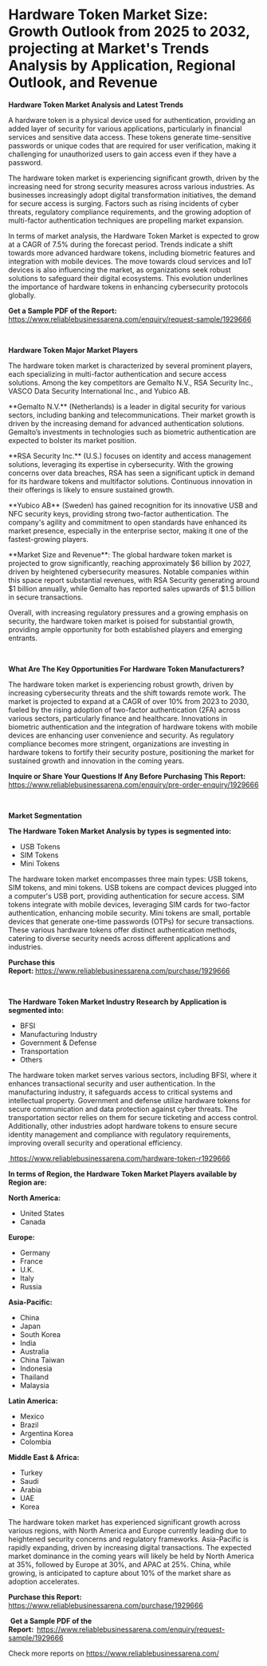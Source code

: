 <p><h1>Hardware Token Market Size: Growth Outlook from 2025 to 2032, projecting at Market's Trends Analysis by Application, Regional Outlook, and Revenue</h1></p><p><strong>Hardware Token Market Analysis and Latest Trends</strong></p>
<p><p>A hardware token is a physical device used for authentication, providing an added layer of security for various applications, particularly in financial services and sensitive data access. These tokens generate time-sensitive passwords or unique codes that are required for user verification, making it challenging for unauthorized users to gain access even if they have a password.</p><p>The hardware token market is experiencing significant growth, driven by the increasing need for strong security measures across various industries. As businesses increasingly adopt digital transformation initiatives, the demand for secure access is surging. Factors such as rising incidents of cyber threats, regulatory compliance requirements, and the growing adoption of multi-factor authentication techniques are propelling market expansion.</p><p>In terms of market analysis, the Hardware Token Market is expected to grow at a CAGR of 7.5% during the forecast period. Trends indicate a shift towards more advanced hardware tokens, including biometric features and integration with mobile devices. The move towards cloud services and IoT devices is also influencing the market, as organizations seek robust solutions to safeguard their digital ecosystems. This evolution underlines the importance of hardware tokens in enhancing cybersecurity protocols globally.</p></p>
<p><strong>Get a Sample PDF of the Report:&nbsp;</strong> <a href="https://www.reliablebusinessarena.com/enquiry/request-sample/1929666?utm_campaign=1892&utm_medium=2&utm_source=Github&utm_content=ia&utm_term=16012025&utm_id=hardware-token">https://www.reliablebusinessarena.com/enquiry/request-sample/1929666</a></p>
<p>&nbsp;</p>
<p><strong>Hardware Token Major Market Players</strong></p>
<p><p>The hardware token market is characterized by several prominent players, each specializing in multi-factor authentication and secure access solutions. Among the key competitors are Gemalto N.V., RSA Security Inc., VASCO Data Security International Inc., and Yubico AB.</p><p>**Gemalto N.V.** (Netherlands) is a leader in digital security for various sectors, including banking and telecommunications. Their market growth is driven by the increasing demand for advanced authentication solutions. Gemalto’s investments in technologies such as biometric authentication are expected to bolster its market position.</p><p>**RSA Security Inc.** (U.S.) focuses on identity and access management solutions, leveraging its expertise in cybersecurity. With the growing concerns over data breaches, RSA has seen a significant uptick in demand for its hardware tokens and multifactor solutions. Continuous innovation in their offerings is likely to ensure sustained growth.</p><p>**Yubico AB** (Sweden) has gained recognition for its innovative USB and NFC security keys, providing strong two-factor authentication. The company's agility and commitment to open standards have enhanced its market presence, especially in the enterprise sector, making it one of the fastest-growing players.</p><p>**Market Size and Revenue**: The global hardware token market is projected to grow significantly, reaching approximately $6 billion by 2027, driven by heightened cybersecurity measures. Notable companies within this space report substantial revenues, with RSA Security generating around $1 billion annually, while Gemalto has reported sales upwards of $1.5 billion in secure transactions.</p><p>Overall, with increasing regulatory pressures and a growing emphasis on security, the hardware token market is poised for substantial growth, providing ample opportunity for both established players and emerging entrants.</p></p>
<p>&nbsp;</p>
<p><strong>What Are The Key Opportunities For Hardware Token Manufacturers?</strong></p>
<p><p>The hardware token market is experiencing robust growth, driven by increasing cybersecurity threats and the shift towards remote work. The market is projected to expand at a CAGR of over 10% from 2023 to 2030, fueled by the rising adoption of two-factor authentication (2FA) across various sectors, particularly finance and healthcare. Innovations in biometric authentication and the integration of hardware tokens with mobile devices are enhancing user convenience and security. As regulatory compliance becomes more stringent, organizations are investing in hardware tokens to fortify their security posture, positioning the market for sustained growth and innovation in the coming years.</p></p>
<p><strong>Inquire or Share Your Questions If Any Before Purchasing This Report:</strong> <a href="https://www.reliablebusinessarena.com/enquiry/pre-order-enquiry/1929666?utm_campaign=1892&utm_medium=2&utm_source=Github&utm_content=ia&utm_term=16012025&utm_id=hardware-token">https://www.reliablebusinessarena.com/enquiry/pre-order-enquiry/1929666</a></p>
<p>&nbsp;</p>
<p><strong>Market Segmentation</strong></p>
<p><strong>The Hardware Token Market Analysis by types is segmented into:</strong></p>
<p><ul><li>USB Tokens</li><li>SIM Tokens</li><li>Mini Tokens</li></ul></p>
<p><p>The hardware token market encompasses three main types: USB tokens, SIM tokens, and mini tokens. USB tokens are compact devices plugged into a computer's USB port, providing authentication for secure access. SIM tokens integrate with mobile devices, leveraging SIM cards for two-factor authentication, enhancing mobile security. Mini tokens are small, portable devices that generate one-time passwords (OTPs) for secure transactions. These various hardware tokens offer distinct authentication methods, catering to diverse security needs across different applications and industries.</p></p>
<p><strong>Purchase this Report:&nbsp;</strong><a href="https://www.reliablebusinessarena.com/purchase/1929666?utm_campaign=1892&utm_medium=2&utm_source=Github&utm_content=ia&utm_term=16012025&utm_id=hardware-token">https://www.reliablebusinessarena.com/purchase/1929666</a></p>
<p>&nbsp;</p>
<p><strong>The Hardware Token Market Industry Research by Application is segmented into:</strong></p>
<p><ul><li>BFSI</li><li>Manufacturing Industry</li><li>Government & Defense</li><li>Transportation</li><li>Others</li></ul></p>
<p><p>The hardware token market serves various sectors, including BFSI, where it enhances transactional security and user authentication. In the manufacturing industry, it safeguards access to critical systems and intellectual property. Government and defense utilize hardware tokens for secure communication and data protection against cyber threats. The transportation sector relies on them for secure ticketing and access control. Additionally, other industries adopt hardware tokens to ensure secure identity management and compliance with regulatory requirements, improving overall security and operational efficiency.</p></p>
<p><a href="https://www.reliablebusinessarena.com/hardware-token-r1929666?utm_campaign=1892&utm_medium=2&utm_source=Github&utm_content=ia&utm_term=16012025&utm_id=hardware-token">&nbsp;https://www.reliablebusinessarena.com/hardware-token-r1929666</a></p>
<p><strong>In terms of Region, the Hardware Token Market Players available by Region are:</strong></p>
<p>
    <p> <strong> North America: </strong>
        <ul>
            <li>United States</li>
            <li>Canada</li>
        </ul>
        </p> 
    <p> <strong> Europe: </strong>
        <ul>
            <li>Germany</li>
            <li>France</li>
            <li>U.K.</li>
            <li>Italy</li>
            <li>Russia</li>
        </ul>
        </p> 
    <p> <strong> Asia-Pacific: </strong>
        <ul>
            <li>China</li>
            <li>Japan</li>
            <li>South Korea</li>
            <li>India</li>
            <li>Australia</li>
            <li>China Taiwan</li>
            <li>Indonesia</li>
            <li>Thailand</li>
            <li>Malaysia</li>
        </ul>
        </p> 
    <p> <strong> Latin America: </strong>
        <ul>
            <li>Mexico</li>
            <li>Brazil</li>
            <li>Argentina Korea</li>
            <li>Colombia</li>
        </ul>
        </p> 
    <p> <strong> Middle East & Africa: </strong>
        <ul>
            <li>Turkey</li>
            <li>Saudi</li>
            <li>Arabia</li>
            <li>UAE</li>
            <li>Korea</li>
        </ul>
    </p>
    </p>
<p><p>The hardware token market has experienced significant growth across various regions, with North America and Europe currently leading due to heightened security concerns and regulatory frameworks. Asia-Pacific is rapidly expanding, driven by increasing digital transactions. The expected market dominance in the coming years will likely be held by North America at 35%, followed by Europe at 30%, and APAC at 25%. China, while growing, is anticipated to capture about 10% of the market share as adoption accelerates.</p></p>
<p><strong>Purchase this Report: </strong><a href="https://www.reliablebusinessarena.com/purchase/1929666?utm_campaign=1892&utm_medium=2&utm_source=Github&utm_content=ia&utm_term=16012025&utm_id=hardware-token">https://www.reliablebusinessarena.com/purchase/1929666</a></p>
<p>&nbsp;<strong>Get a Sample PDF of the Report:&nbsp;&nbsp;</strong><a href="https://www.reliablebusinessarena.com/enquiry/request-sample/1929666?utm_campaign=1892&utm_medium=2&utm_source=Github&utm_content=ia&utm_term=16012025&utm_id=hardware-token">https://www.reliablebusinessarena.com/enquiry/request-sample/1929666</a></p>
<p><strong></strong></p>
<p>Check more reports on <a href="https://www.reliablebusinessarena.com/?utm_campaign=1892&utm_medium=2&utm_source=Github&utm_content=ia&utm_term=16012025&utm_id=hardware-token">https://www.reliablebusinessarena.com/</a></p>
